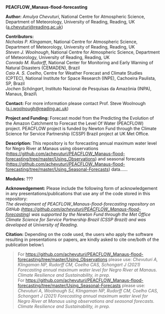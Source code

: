 **PEACFLOW_Manaus-flood-forecasting**

**Author:** *Amulya Chevuturi*, National Centre for Atmospheric Science, Department of Meteorology, University of Reading, Reading, UK (a.chevuturi@reading.ac.uk)

**Contributors:**\
*Nicholas P. Klingaman*, National Centre for Atmospheric Science, Department of Meteorology, University of Reading, Reading, UK\
*Steven J. Woolnough*, National Centre for Atmospheric Science, Department of Meteorology, University of Reading, Reading, UK\
*Conrado M. Rudorff*, National Center for Monitoring and Early Warning of Natural Disasters (CEMADEN), Brazil\
*Caio A. S. Coelho*, Centre for Weather Forecast and Climate Studies (CPTEC), National Institute for Space Research (INPE), Cachoeira Paulista, SP, Brazil\
*Jochen Schöngart*, Instituto Nacional de Pesquisas da Amazônia (INPA), Manaus, Brazil\

**Contact:** For more information please contact Prof. Steve Woolnough (s.j.woolnough@reading.ac.uk)

**Project and Funding:** Forecast model from the Predicting the Evolution of the Amazon Catchment to Forecast the Level Of Water (PEACFLOW) project. PEACFLOW project is funded by Newton Fund through the Climate Science for Service Partnership (CSSP) Brazil project at UK Met Office.

**Description:** This repository is for forecasting annual maximum water level for Negro River at Manaus using observations (https://github.com/achevuturi/PEACFLOW_Manaus-flood-forecasting/tree/master/Using_Observations) and seasonal forecasts (https://github.com/achevuturi/PEACFLOW_Manaus-flood-forecasting/tree/master/Using_Seasonal-Forecasts) data...... 

**Modules:**
???

**Acknowedgement:** Please include the following form of acknowledgement in any presentations/publications that use any of the code stored in this repository:\
*The development of PEACFLOW_Manaus-flood-forecasting repository on GitHub (https://github.com/achevuturi/PEACFLOW_Manaus-flood-forecasting) was supported by the Newton Fund through the Met Office Climate Science for Service Partnership Brazil (CSSP Brazil) and was developed at University of Reading.*

**Citation:** Depending on the code used, the users who apply the software resulting in presentations or papers, are kindly asked to cite one/both of the publication below:\
> For https://github.com/achevuturi/PEACFLOW_Manaus-flood-forecasting/tree/master/Using_Observations please use: *Chevuturi A, Klingaman NP, Rudorff CM, Coelho CAS, Schongart J (2021) Forecasting annual maximum water level for Negro River at Manaus. Climate Resilience and Sustainability, in prep.*\
> For https://github.com/achevuturi/PEACFLOW_Manaus-flood-forecasting/tree/master/Using_Seasonal-Forecasts please use: *Chevuturi A, Woolnough SJ, Klingaman NP, Rudorff CM, Coelho CAS, Schongart J (2021) Forecasting annual maximum water level for Negro River at Manaus using observations and seasonal forecasts. Climate Resilience and Sustainability, in prep.*
